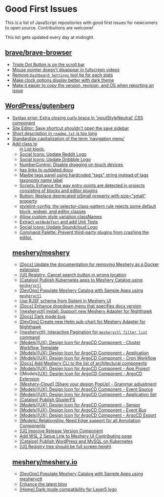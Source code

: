 # Good First Issues

This is a list of JavaScript repositories with good first issues for newcomers to open source. Contributions are welcome!

This list gets updated every day at midnight.

## [brave/brave-browser](https://github.com/brave/brave-browser)

- [Triple Dot Button is on the  scroll bar ](https://github.com/brave/brave-browser/issues/36298)
- [Mouse pointer doesn't disappear in fullscreen videos](https://github.com/brave/brave-browser/issues/17292)
- [Remove `Dashboard Settings` tool tip for each stats](https://github.com/brave/brave-browser/issues/6084)
- [Make clock options display better with dark theme](https://github.com/brave/brave-browser/issues/12061)
- [Make it easier to copy the version, revision, and OS when reporting an issue](https://github.com/brave/brave-browser/issues/6916)

## [WordPress/gutenberg](https://github.com/WordPress/gutenberg)

- [Syntax error: Extra closing curly brace in 'inputStyleNeutral' CSS component](https://github.com/WordPress/gutenberg/issues/59529)
- [Site Editor: Save shortcut shouldn't open the save sidebar](https://github.com/WordPress/gutenberg/issues/59472)
- [Short description in `readme.txt` is too long](https://github.com/WordPress/gutenberg/issues/59494)
- [Standardize capitalization of the term 'navigation menu'](https://github.com/WordPress/gutenberg/issues/59442)
- [Add class to <ul> in List block.](https://github.com/WordPress/gutenberg/issues/12420)
- [Social Icons: Update Reddit Logo](https://github.com/WordPress/gutenberg/issues/59088)
- [Social Icons: Update Dribbble Logo](https://github.com/WordPress/gutenberg/issues/59090)
- [NumberControl: Disable dragging on touch devices](https://github.com/WordPress/gutenberg/issues/38865)
- [<FormTokenField> has links to outdated docu](https://github.com/WordPress/gutenberg/issues/59343)
- [Maybe tags panel using hardcoded "tags" string instead of tags taxonomy name label](https://github.com/WordPress/gutenberg/issues/22588)
- [Scripts: Enhance the way entry points are detected in projects consisting of blocks and editor plugins](https://github.com/WordPress/gutenberg/issues/55936)
- [Button: Replace deprecated isSmall property with size="small" property](https://github.com/WordPress/gutenberg/issues/53560)
- [stylelint-config: the selector-class-pattern rule rejects some default block, widget, and editor classes](https://github.com/WordPress/gutenberg/issues/28616)
- [Allow custom style variation classNames](https://github.com/WordPress/gutenberg/issues/11763)
- [Extract `getNodeText` and add Unit Tests](https://github.com/WordPress/gutenberg/issues/55495)
- [Social icons: Update Soundcloud Logo](https://github.com/WordPress/gutenberg/issues/59084)
- [Command Palette: Prevent third-party plugins from crashing the editor.](https://github.com/WordPress/gutenberg/issues/58939)

## [meshery/meshery](https://github.com/meshery/meshery)

- [[Docs] Update the documentation for removing Meshery as a Docker extension](https://github.com/meshery/meshery/issues/9901)
- [[UI] Registry: Cancel search button in wrong location](https://github.com/meshery/meshery/issues/10430)
- [[Catalog] Publish Kubernetes apps to Meshery Catalog using `mesheryctl`](https://github.com/meshery/meshery/issues/10444)
- [[DevOps] Populate Meshery Catalog with Sample Apps using `mesheryctl`](https://github.com/meshery/meshery/issues/10458)
- [Use RJSF schema from Sistent in Meshery UI](https://github.com/meshery/meshery/issues/10445)
- [[Docs] Enhance dropdown menu that specifies docs version](https://github.com/meshery/meshery/issues/9227)
- [[mesheryctl] Install: Support new Meshery Adapter for Nighthawk](https://github.com/meshery/meshery/issues/10371)
- [[Docs] Dark mode bug](https://github.com/meshery/meshery/issues/10351)
- [[DevOps] Create new Helm sub-chart for Meshery Adapter for Nighthawk](https://github.com/meshery/meshery/issues/10370)
- [[mesheryctl]: Interactive Pagination for `mesheryctl filter list` command](https://github.com/meshery/meshery/issues/10366)
- [[Models][UX]: Design Icon for ArgoCD Component - Cluster Workflow Template](https://github.com/meshery/meshery/issues/10295)
- [[Models][UX]: Design Icon for ArgoCD Component - Application](https://github.com/meshery/meshery/issues/10293)
- [[Models][UX]: Design Icon for ArgoCD Component - Cron Workflow](https://github.com/meshery/meshery/issues/10296)
- [[Docs] Add Meshery CLI to the list of architectural components](https://github.com/meshery/meshery/issues/9623)
- [[Models][UX]: Design Icon for ArgoCD Component - App Project ](https://github.com/meshery/meshery/issues/10291)
- [[Models][UX}: Design Icon for ArgoCD Component - ArgoCD Extension](https://github.com/meshery/meshery/issues/10290)
- [[Meshery-Cloud] [Share your design PopUp] - Grammar adjustment](https://github.com/meshery/meshery/issues/10038)
- [[Models][UX]: Design Icon for ArgoCD Component - Event Source](https://github.com/meshery/meshery/issues/10298)
- [[Models][UX]: Design Icon for ArgoCD Component - Application Set](https://github.com/meshery/meshery/issues/10292)
- [[Catalog] Publish GlusterFS](https://github.com/meshery/meshery/issues/9286)
- [[Models][UX]: Design Icon for ArgoCD Component - Sensor](https://github.com/meshery/meshery/issues/10300)
- [[Models][UX]: Design Icon for ArgoCD Component - Event Bus](https://github.com/meshery/meshery/issues/10297)
- [[Models][UX]: Design Icon for ArgoCD Component - ArgoCD Export](https://github.com/meshery/meshery/issues/10294)
- [[Models] Relationship: Need Edge support for all Annotation Components](https://github.com/meshery/meshery/issues/10278)
- [[UI] Improve Release Version Component](https://github.com/meshery/meshery/issues/9569)
- [Add WSL 2 Setup Link to Meshery UI Contributing page](https://github.com/meshery/meshery/issues/9581)
- [[Catalog] Publish WordPress and MySQL on Kubernetes](https://github.com/meshery/meshery/issues/9284)
- [[UI] Registry tree should be full screen height](https://github.com/meshery/meshery/issues/9595)

## [meshery/meshery.io](https://github.com/meshery/meshery.io)

- [[DevOps] Populate Meshery Catalog with Sample Apps using mesheryctl](https://github.com/meshery/meshery.io/issues/1650)
- [Enhance the latest blog](https://github.com/meshery/meshery.io/issues/1651)
- [[Home] Dark mode compatibility for Layer5 logo](https://github.com/meshery/meshery.io/issues/1611)


